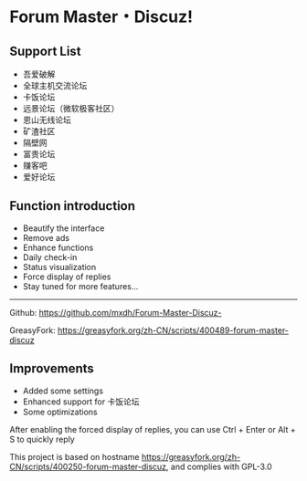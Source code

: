 # Forum Master・Discuz!
## Support List
- 吾爱破解
- 全球主机交流论坛
- 卡饭论坛
- 远景论坛（微软极客社区）
- 恩山无线论坛
- 矿渣社区
- 隔壁网
- 富贵论坛
- 赚客吧
- 爱好论坛

## Function introduction
- Beautify the interface
- Remove ads
- Enhance functions
- Daily check-in
- Status visualization
- Force display of replies
- Stay tuned for more features...

---

Github: https://github.com/mxdh/Forum-Master-Discuz-

GreasyFork: https://greasyfork.org/zh-CN/scripts/400489-forum-master-discuz

## Improvements
- Added some settings
- Enhanced support for 卡饭论坛
- Some optimizations

After enabling the forced display of replies, you can use Ctrl + Enter or Alt + S to quickly reply

This project is based on hostname https://greasyfork.org/zh-CN/scripts/400250-forum-master-discuz, and complies with GPL-3.0